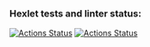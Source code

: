### Hexlet tests and linter status:
[![Actions Status](https://github.com/LichieLich/rails-project-65/workflows/hexlet-check/badge.svg)](https://github.com/LichieLich/rails-project-65/actions)
[![Actions Status](https://github.com/LichieLich/rails-project-65/workflows/Code%20Check/badge.svg)](https://github.com/LichieLich/rails-project-65/actions)

